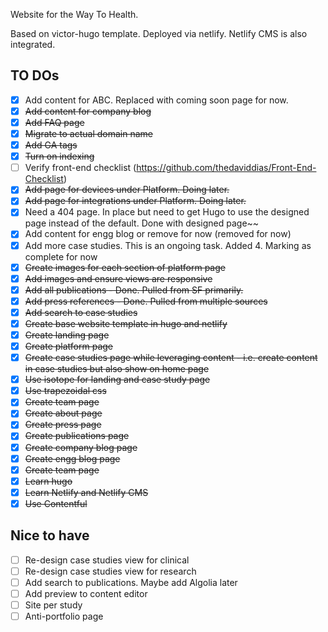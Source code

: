 Website for the Way To Health.

Based on victor-hugo template. 
Deployed via netlify.
Netlify CMS is also integrated.

## TO DOs
- [x] Add content for ABC. Replaced with coming soon page for now.
- [x] ~~Add content for company blog~~
- [x] ~~Add FAQ page~~
- [x] ~~Migrate to actual domain name~~
- [x] ~~Add GA tags~~
- [x] ~~Turn on indexing~~
- [ ] Verify front-end checklist (https://github.com/thedaviddias/Front-End-Checklist)
- [x] ~~Add page for devices under Platform. Doing later.~~
- [x] ~~Add page for integrations under Platform. Doing later.~~
- [x] Need a 404 page. In place but need to get Hugo to use the designed page instead of the default. Done with designed page~~
- [x] Add content for engg blog or remove for now (removed for now)
- [x] Add more case studies. This is an ongoing task. Added 4. Marking as complete for now
- [x] ~~Create images for each section of platform page~~
- [x] ~~Add images and ensure views are responsive~~
- [x] ~~Add all publications - Done. Pulled from SF primarily.~~
- [x] ~~Add press references - Done. Pulled from multiple sources~~
- [x] ~~Add search to case studies~~
- [x] ~~Create base website template in hugo and netlify~~
- [x] ~~Create landing page~~
- [x] ~~Create platform page~~
- [x] ~~Create case studies page while leveraging content - i.e. create content in case studies but also show on home page~~
- [x] ~~Use isotope for landing and case study page~~
- [x] ~~Use trapezoidal css~~
- [x] ~~Create team page~~
- [x] ~~Create about page~~
- [x] ~~Create press page~~
- [x] ~~Create publications page~~
- [x] ~~Create company blog page~~
- [x] ~~Create engg blog page~~
- [x] ~~Create team page~~
- [x] ~~Learn hugo~~
- [x] ~~Learn Netlify and Netlify CMS~~
- [x] ~~Use Contentful~~

## Nice to have
- [ ] Re-design case studies view for clinical
- [ ] Re-design case studies view for research
- [ ] Add search to publications. Maybe add Algolia later
- [ ] Add preview to content editor
- [ ] Site per study
- [ ] Anti-portfolio page